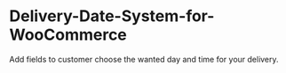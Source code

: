 # Delivery-Date-System-for-WooCommerce
Add fields to customer choose the wanted day and time for your delivery.
